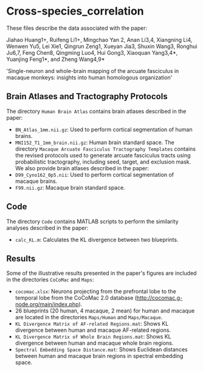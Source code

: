 # Cross-species_correlation
These files describe the data associated with the paper:  

Jiahao Huang1+, Ruifeng Li1+, Mingchao Yan 2, Anan Li3,4, Xiangning Li4, Wenwen Yu5, Lei Xie1, Qingrun Zeng1, Xueyan Jia3, Shuxin Wang3, Ronghui Ju6,7, Feng Chen8, Qingming Luo4, Hui Gong3, Xiaoquan Yang3,4*, Yuanjing Feng1*, and Zheng Wang4,9* 

'Single-neuron and whole-brain mapping of the arcuate fasciculus in macaque monkeys: insights into human homologous organization'  

## Brain Atlases and Tractography Protocols  
The directory `Human Brain Atlas` contains brain atlases described in the paper:  
* `BN_Atlas_1mm.nii.gz`: Used to perform cortical segmentation of human brains.
* `MNI152_T1_1mm_brain.nii.gz`: Human brain standard space.
The directory `Macaque Arcuate Fasciculus Tractography Templates` contains the revised protocols used to generate arcuate fasciculus tracts using probabilistic tractography, including seed, target, and exclusion mask. We also provide brain atlases described in the paper:
* `D99_Cyno162_0p5.nii`: Used to perform cortical segmentation of macaque brains.
* `F99.nii.gz`: Macaque brain standard space.

## Code  
The directory `Code` contains MATLAB scripts to perform the similarity analyses described in the paper:  
* `calc_KL.m`: Calculates the KL divergence between two blueprints.

## Results  
Some of the illustrative results presented in the paper's figures are included in the directories `CoCoMac` and `Maps`:  
* `cocomac.xlsx`: Neurons projecting from the prefrontal lobe to the temporal lobe from the CoCoMac 2.0 database (http://cocomac.g-node.org/main/index.php).  
* 26 blueprints (20 human, 4 macaque, 2 mean) for human and macaque are located in the directories `Maps/Human` and `Maps/Macaque`.  
* `KL Divergence Matrix of AF-related Regions.mat`: Shows KL divergence between human and macaque AF-related regions.
* `KL Divergence Matrix of Whole Brain Regions.mat`: Shows KL divergence between human and macaque whole brain regions.
* `Spectral Embedding Space Distance.mat`: Shows Euclidean distances between human and macaque brain regions in spectral embedding space.




